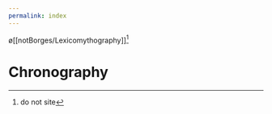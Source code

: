 ```yaml
---
permalink: index
---
```

ø[[notBorges/Lexicomythography]][^lex]
# Chronography

[^lex]: do not site[^2]
[^2]:your source[^6]
[^6]:is: [[ON DREAMING]]